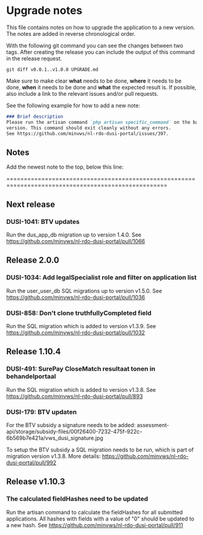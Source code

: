 # Upgrade notes

This file contains notes on how to upgrade the application to a new version.
The notes are added in reverse chronological order.

With the following git command you can see the changes between two tags. After creating the release you can include the
output of this command in the release request.

```shell
git diff v0.0.1..v1.0.0 UPGRADE.md
```

Make sure to make clear **what** needs to be done, **where** it needs to be done, **when** it needs to be done and
**what** the expected result is. If possible, also include a link to the relevant issues and/or pull requests.

See the following example for how to add a new note:

```markdown
### Brief description
Please run the artisan command `php artisan specific_command` on the backend application after upgrading to this
version. This command should exit cleanly without any errors.
See https://github.com/minvws/nl-rdo-dusi-portal/issues/397.
```

## Notes

Add the newest note to the top, below this line:

====================================================================================================

## Next release

### DUSI-1041: BTV updates

Run the dus_app_db migration up to version 1.4.0. See <https://github.com/minvws/nl-rdo-dusi-portal/pull/1066>

## Release 2.0.0

### DUSI-1034: Add legalSpecialist role and filter on application list

Run the user_user_db SQL migrations up to version v1.5.0. See <https://github.com/minvws/nl-rdo-dusi-portal/pull/1036>

### DUSI-858: Don't clone truthfullyCompleted field

Run the SQL migration which is added to version v1.3.9.
See <https://github.com/minvws/nl-rdo-dusi-portal/pull/1032>

## Release 1.10.4

### DUSI-491: SurePay CloseMatch resultaat tonen in behandelportaal

Run the SQL migration which is added to version v1.3.8.
See <https://github.com/minvws/nl-rdo-dusi-portal/pull/893>

### DUSI-179: BTV updaten

For the BTV subsidy a signature needs to be added:
assessment-api/storage/subsidy-files/00f26400-7232-475f-922c-6b569b7e421a/vws_dusi_signature.jpg

To setup the BTV subsidy a SQL migration needs to be run, which is part of migration version v1.3.8.
More details: <https://github.com/minvws/nl-rdo-dusi-portal/pull/992>

## Release v1.10.3

### The calculated fieldHashes need to be updated

Run the artisan command to calculate the fieldHashes for all submitted applications. All hashes with fields with a
value of "0" should be updated to a new hash.
See <https://github.com/minvws/nl-rdo-dusi-portal/pull/911>
